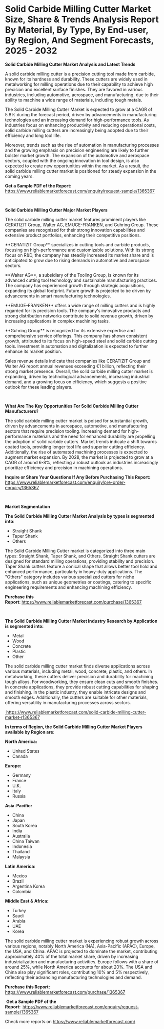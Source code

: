 <p><h1>Solid Carbide Milling Cutter Market Size, Share & Trends Analysis Report By Material, By Type, By End-user, By Region, And Segment Forecasts, 2025 - 2032</h1></p><p><strong>Solid Carbide Milling Cutter Market Analysis and Latest Trends</strong></p>
<p><p>A solid carbide milling cutter is a precision cutting tool made from carbide, known for its hardness and durability. These cutters are widely used in metalworking for milling operations due to their capability to achieve high precision and excellent surface finishes. They are favored in various industries, including automotive, aerospace, and manufacturing, due to their ability to machine a wide range of materials, including tough metals.</p><p>The Solid Carbide Milling Cutter Market is expected to grow at a CAGR of 5.8% during the forecast period, driven by advancements in manufacturing technologies and an increasing demand for high-performance tools. As industries focus on enhancing productivity and reducing operational costs, solid carbide milling cutters are increasingly being adopted due to their efficiency and long tool life. </p><p>Moreover, trends such as the rise of automation in manufacturing processes and the growing emphasis on precision engineering are likely to further bolster market growth. The expansion of the automotive and aerospace sectors, coupled with the ongoing innovation in tool design, is also expected to create new opportunities within the market. As a result, the solid carbide milling cutter market is positioned for steady expansion in the coming years.</p></p>
<p><strong>Get a Sample PDF of the Report:&nbsp;</strong> <a href="https://www.reliablemarketforecast.com/enquiry/request-sample/1365367?utm_campaign=3370&utm_medium=2&utm_source=Github&utm_content=ia&utm_term=22032025&utm_id=solid-carbide-milling-cutter">https://www.reliablemarketforecast.com/enquiry/request-sample/1365367</a></p>
<p>&nbsp;</p>
<p><strong>Solid Carbide Milling Cutter Major Market Players</strong></p>
<p><p>The solid carbide milling cutter market features prominent players like CERATIZIT Group, Walter AG, EMUGE-FRANKEN, and Guhring Group. These companies are recognized for their strong innovation capabilities and extensive product portfolios, enhancing their competitive positions.</p><p>**CERATIZIT Group** specializes in cutting tools and carbide products, focusing on high-performance and customizable solutions. With its strong focus on R&D, the company has steadily increased its market share and is anticipated to grow due to rising demands in automotive and aerospace sectors.</p><p>**Walter AG**, a subsidiary of the Tooling Group, is known for its advanced cutting tool technology and sustainable manufacturing practices. The company has experienced growth through strategic acquisitions, expanding its global footprint. Future growth is projected to be driven by advancements in smart manufacturing technologies.</p><p>**EMUGE-FRANKEN** offers a wide range of milling cutters and is highly regarded for its precision tools. The company's innovative products and strong distribution networks contribute to solid revenue growth, driven by increasing applications in complex machining tasks.</p><p>**Guhring Group** is recognized for its extensive expertise and comprehensive service offerings. This company has shown consistent growth, attributed to its focus on high-speed steel and solid carbide cutting tools. Investment in automation and digitalization is expected to further enhance its market position.</p><p>Sales revenue details indicate that companies like CERATIZIT Group and Walter AG report annual revenues exceeding €1 billion, reflecting their strong market presence. Overall, the solid carbide milling cutter market is expanding, driven by technological advancements, increasing industrial demand, and a growing focus on efficiency, which suggests a positive outlook for these leading players.</p></p>
<p>&nbsp;</p>
<p><strong>What Are The Key Opportunities For Solid Carbide Milling Cutter Manufacturers?</strong></p>
<p><p>The solid carbide milling cutter market is poised for substantial growth, driven by advancements in aerospace, automotive, and manufacturing sectors that require precision tooling. Increasing demand for high-performance materials and the need for enhanced durability are propelling the adoption of solid carbide cutters. Market trends indicate a shift towards coated tools, providing longer tool life and superior cutting efficiency. Additionally, the rise of automated machining processes is expected to augment market expansion. By 2028, the market is projected to grow at a CAGR of around 6-8%, reflecting a robust outlook as industries increasingly prioritize efficiency and precision in machining operations.</p></p>
<p><strong>Inquire or Share Your Questions If Any Before Purchasing This Report:</strong> <a href="https://www.reliablemarketforecast.com/enquiry/pre-order-enquiry/1365367?utm_campaign=3370&utm_medium=2&utm_source=Github&utm_content=ia&utm_term=22032025&utm_id=solid-carbide-milling-cutter">https://www.reliablemarketforecast.com/enquiry/pre-order-enquiry/1365367</a></p>
<p>&nbsp;</p>
<p><strong>Market Segmentation</strong></p>
<p><strong>The Solid Carbide Milling Cutter Market Analysis by types is segmented into:</strong></p>
<p><ul><li>Straight Shank</li><li>Taper Shank</li><li>Others</li></ul></p>
<p><p>The Solid Carbide Milling Cutter market is categorized into three main types: Straight Shank, Taper Shank, and Others. Straight Shank cutters are designed for standard milling operations, providing stability and precision. Taper Shank cutters feature a conical shape that allows better tool hold and enhanced performance, particularly in heavy-duty applications. The "Others" category includes various specialized cutters for niche applications, such as unique geometries or coatings, catering to specific engineering requirements and enhancing machining efficiency.</p></p>
<p><strong>Purchase this Report:&nbsp;</strong><a href="https://www.reliablemarketforecast.com/purchase/1365367?utm_campaign=3370&utm_medium=2&utm_source=Github&utm_content=ia&utm_term=22032025&utm_id=solid-carbide-milling-cutter">https://www.reliablemarketforecast.com/purchase/1365367</a></p>
<p>&nbsp;</p>
<p><strong>The Solid Carbide Milling Cutter Market Industry Research by Application is segmented into:</strong></p>
<p><ul><li>Metal</li><li>Wood</li><li>Concrete</li><li>Plastic</li><li>Other</li></ul></p>
<p><p>The solid carbide milling cutter market finds diverse applications across various materials, including metal, wood, concrete, plastic, and others. In metalworking, these cutters deliver precision and durability for machining tough alloys. For woodworking, they ensure clean cuts and smooth finishes. In concrete applications, they provide robust cutting capabilities for shaping and finishing. In the plastic industry, they enable intricate designs and smooth edges. Additionally, the cutters are suitable for other materials, offering versatility in manufacturing processes across sectors.</p></p>
<p><a href="https://www.reliablemarketforecast.com/solid-carbide-milling-cutter-market-r1365367?utm_campaign=3370&utm_medium=2&utm_source=Github&utm_content=ia&utm_term=22032025&utm_id=solid-carbide-milling-cutter">&nbsp;https://www.reliablemarketforecast.com/solid-carbide-milling-cutter-market-r1365367</a></p>
<p><strong>In terms of Region, the Solid Carbide Milling Cutter Market Players available by Region are:</strong></p>
<p>
    <p> <strong> North America: </strong>
        <ul>
            <li>United States</li>
            <li>Canada</li>
        </ul>
        </p> 
    <p> <strong> Europe: </strong>
        <ul>
            <li>Germany</li>
            <li>France</li>
            <li>U.K.</li>
            <li>Italy</li>
            <li>Russia</li>
        </ul>
        </p> 
    <p> <strong> Asia-Pacific: </strong>
        <ul>
            <li>China</li>
            <li>Japan</li>
            <li>South Korea</li>
            <li>India</li>
            <li>Australia</li>
            <li>China Taiwan</li>
            <li>Indonesia</li>
            <li>Thailand</li>
            <li>Malaysia</li>
        </ul>
        </p> 
    <p> <strong> Latin America: </strong>
        <ul>
            <li>Mexico</li>
            <li>Brazil</li>
            <li>Argentina Korea</li>
            <li>Colombia</li>
        </ul>
        </p> 
    <p> <strong> Middle East & Africa: </strong>
        <ul>
            <li>Turkey</li>
            <li>Saudi</li>
            <li>Arabia</li>
            <li>UAE</li>
            <li>Korea</li>
        </ul>
    </p>
    </p>
<p><p>The solid carbide milling cutter market is experiencing robust growth across various regions, notably North America (NA), Asia-Pacific (APAC), Europe, the USA, and China. APAC is projected to dominate the market, contributing approximately 40% of the total market share, driven by increasing industrialization and manufacturing activities. Europe follows with a share of around 25%, while North America accounts for about 20%. The USA and China also play significant roles, contributing 10% and 5% respectively, reflecting their advancing manufacturing technologies and demand.</p></p>
<p><strong>Purchase this Report: </strong><a href="https://www.reliablemarketforecast.com/purchase/1365367?utm_campaign=3370&utm_medium=2&utm_source=Github&utm_content=ia&utm_term=22032025&utm_id=solid-carbide-milling-cutter">https://www.reliablemarketforecast.com/purchase/1365367</a></p>
<p>&nbsp;<strong>Get a Sample PDF of the Report:&nbsp;&nbsp;</strong><a href="https://www.reliablemarketforecast.com/enquiry/request-sample/1365367?utm_campaign=3370&utm_medium=2&utm_source=Github&utm_content=ia&utm_term=22032025&utm_id=solid-carbide-milling-cutter">https://www.reliablemarketforecast.com/enquiry/request-sample/1365367</a></p>
<p><strong></strong></p>
<p>Check more reports on <a href="https://www.reliablemarketforecast.com/?utm_campaign=3370&utm_medium=2&utm_source=Github&utm_content=ia&utm_term=22032025&utm_id=solid-carbide-milling-cutter">https://www.reliablemarketforecast.com/</a></p>